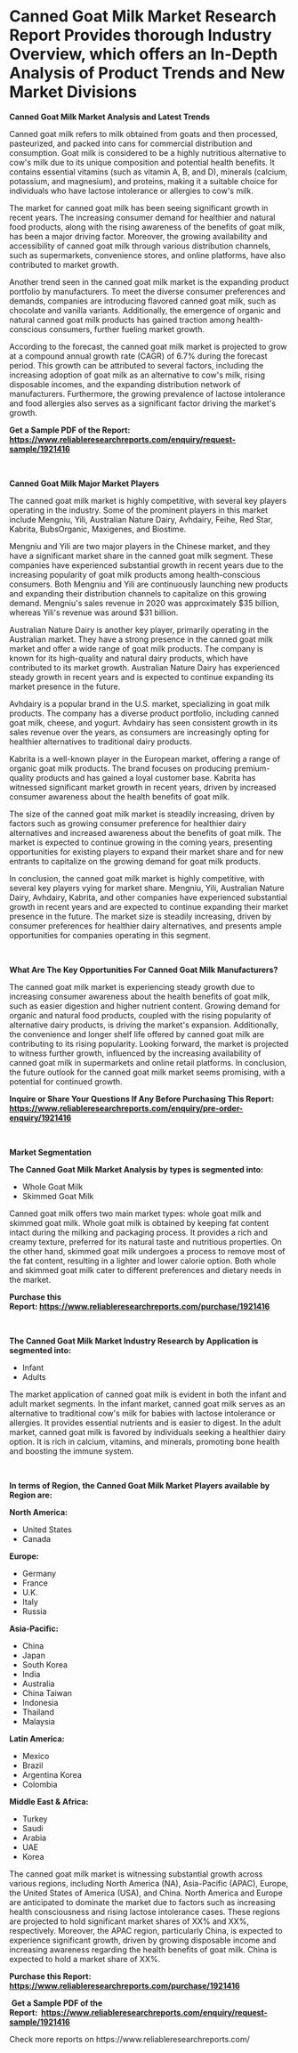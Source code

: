 <p><h1>Canned Goat Milk Market Research Report Provides thorough Industry Overview, which offers an In-Depth Analysis of Product Trends and New Market Divisions</h1></p><p><strong>Canned Goat Milk Market Analysis and Latest Trends</strong></p>
<p><p>Canned goat milk refers to milk obtained from goats and then processed, pasteurized, and packed into cans for commercial distribution and consumption. Goat milk is considered to be a highly nutritious alternative to cow's milk due to its unique composition and potential health benefits. It contains essential vitamins (such as vitamin A, B, and D), minerals (calcium, potassium, and magnesium), and proteins, making it a suitable choice for individuals who have lactose intolerance or allergies to cow's milk.</p><p>The market for canned goat milk has been seeing significant growth in recent years. The increasing consumer demand for healthier and natural food products, along with the rising awareness of the benefits of goat milk, has been a major driving factor. Moreover, the growing availability and accessibility of canned goat milk through various distribution channels, such as supermarkets, convenience stores, and online platforms, have also contributed to market growth.</p><p>Another trend seen in the canned goat milk market is the expanding product portfolio by manufacturers. To meet the diverse consumer preferences and demands, companies are introducing flavored canned goat milk, such as chocolate and vanilla variants. Additionally, the emergence of organic and natural canned goat milk products has gained traction among health-conscious consumers, further fueling market growth.</p><p>According to the forecast, the canned goat milk market is projected to grow at a compound annual growth rate (CAGR) of 6.7% during the forecast period. This growth can be attributed to several factors, including the increasing adoption of goat milk as an alternative to cow's milk, rising disposable incomes, and the expanding distribution network of manufacturers. Furthermore, the growing prevalence of lactose intolerance and food allergies also serves as a significant factor driving the market's growth.</p></p>
<p><strong>Get a Sample PDF of the Report:&nbsp; <a href="https://www.reliableresearchreports.com/enquiry/request-sample/1921416">https://www.reliableresearchreports.com/enquiry/request-sample/1921416</a></strong></p>
<p>&nbsp;</p>
<p><strong>Canned Goat Milk Major Market Players</strong></p>
<p><p>The canned goat milk market is highly competitive, with several key players operating in the industry. Some of the prominent players in this market include Mengniu, Yili, Australian Nature Dairy, Avhdairy, Feihe, Red Star, Kabrita, BubsOrganic, Maxigenes, and Biostime.</p><p>Mengniu and Yili are two major players in the Chinese market, and they have a significant market share in the canned goat milk segment. These companies have experienced substantial growth in recent years due to the increasing popularity of goat milk products among health-conscious consumers. Both Mengniu and Yili are continuously launching new products and expanding their distribution channels to capitalize on this growing demand. Mengniu's sales revenue in 2020 was approximately $35 billion, whereas Yili's revenue was around $31 billion.</p><p>Australian Nature Dairy is another key player, primarily operating in the Australian market. They have a strong presence in the canned goat milk market and offer a wide range of goat milk products. The company is known for its high-quality and natural dairy products, which have contributed to its market growth. Australian Nature Dairy has experienced steady growth in recent years and is expected to continue expanding its market presence in the future.</p><p>Avhdairy is a popular brand in the U.S. market, specializing in goat milk products. The company has a diverse product portfolio, including canned goat milk, cheese, and yogurt. Avhdairy has seen consistent growth in its sales revenue over the years, as consumers are increasingly opting for healthier alternatives to traditional dairy products.</p><p>Kabrita is a well-known player in the European market, offering a range of organic goat milk products. The brand focuses on producing premium-quality products and has gained a loyal customer base. Kabrita has witnessed significant market growth in recent years, driven by increased consumer awareness about the health benefits of goat milk.</p><p>The size of the canned goat milk market is steadily increasing, driven by factors such as growing consumer preference for healthier dairy alternatives and increased awareness about the benefits of goat milk. The market is expected to continue growing in the coming years, presenting opportunities for existing players to expand their market share and for new entrants to capitalize on the growing demand for goat milk products.</p><p>In conclusion, the canned goat milk market is highly competitive, with several key players vying for market share. Mengniu, Yili, Australian Nature Dairy, Avhdairy, Kabrita, and other companies have experienced substantial growth in recent years and are expected to continue expanding their market presence in the future. The market size is steadily increasing, driven by consumer preferences for healthier dairy alternatives, and presents ample opportunities for companies operating in this segment.</p></p>
<p>&nbsp;</p>
<p><strong>What Are The Key Opportunities For Canned Goat Milk Manufacturers?</strong></p>
<p><p>The canned goat milk market is experiencing steady growth due to increasing consumer awareness about the health benefits of goat milk, such as easier digestion and higher nutrient content. Growing demand for organic and natural food products, coupled with the rising popularity of alternative dairy products, is driving the market's expansion. Additionally, the convenience and longer shelf life offered by canned goat milk are contributing to its rising popularity. Looking forward, the market is projected to witness further growth, influenced by the increasing availability of canned goat milk in supermarkets and online retail platforms. In conclusion, the future outlook for the canned goat milk market seems promising, with a potential for continued growth.</p></p>
<p><strong>Inquire or Share Your Questions If Any Before Purchasing This Report: <a href="https://www.reliableresearchreports.com/enquiry/pre-order-enquiry/1921416">https://www.reliableresearchreports.com/enquiry/pre-order-enquiry/1921416</a></strong></p>
<p>&nbsp;</p>
<p><strong>Market Segmentation</strong></p>
<p><strong>The Canned Goat Milk Market Analysis by types is segmented into:</strong></p>
<p><ul><li>Whole Goat Milk</li><li>Skimmed Goat Milk</li></ul></p>
<p><p>Canned goat milk offers two main market types: whole goat milk and skimmed goat milk. Whole goat milk is obtained by keeping fat content intact during the milking and packaging process. It provides a rich and creamy texture, preferred for its natural taste and nutritious properties. On the other hand, skimmed goat milk undergoes a process to remove most of the fat content, resulting in a lighter and lower calorie option. Both whole and skimmed goat milk cater to different preferences and dietary needs in the market.</p></p>
<p><strong>Purchase this Report:&nbsp;<a href="https://www.reliableresearchreports.com/purchase/1921416">https://www.reliableresearchreports.com/purchase/1921416</a></strong></p>
<p>&nbsp;</p>
<p><strong>The Canned Goat Milk Market Industry Research by Application is segmented into:</strong></p>
<p><ul><li>Infant</li><li>Adults</li></ul></p>
<p><p>The market application of canned goat milk is evident in both the infant and adult market segments. In the infant market, canned goat milk serves as an alternative to traditional cow's milk for babies with lactose intolerance or allergies. It provides essential nutrients and is easier to digest. In the adult market, canned goat milk is favored by individuals seeking a healthier dairy option. It is rich in calcium, vitamins, and minerals, promoting bone health and boosting the immune system.</p></p>
<p>&nbsp;</p>
<p><strong>In terms of Region, the Canned Goat Milk Market Players available by Region are:</strong></p>
<p>
    <p> <strong> North America: </strong>
        <ul>
            <li>United States</li>
            <li>Canada</li>
        </ul>
        </p> 
    <p> <strong> Europe: </strong>
        <ul>
            <li>Germany</li>
            <li>France</li>
            <li>U.K.</li>
            <li>Italy</li>
            <li>Russia</li>
        </ul>
        </p> 
    <p> <strong> Asia-Pacific: </strong>
        <ul>
            <li>China</li>
            <li>Japan</li>
            <li>South Korea</li>
            <li>India</li>
            <li>Australia</li>
            <li>China Taiwan</li>
            <li>Indonesia</li>
            <li>Thailand</li>
            <li>Malaysia</li>
        </ul>
        </p> 
    <p> <strong> Latin America: </strong>
        <ul>
            <li>Mexico</li>
            <li>Brazil</li>
            <li>Argentina Korea</li>
            <li>Colombia</li>
        </ul>
        </p> 
    <p> <strong> Middle East & Africa: </strong>
        <ul>
            <li>Turkey</li>
            <li>Saudi</li>
            <li>Arabia</li>
            <li>UAE</li>
            <li>Korea</li>
        </ul>
    </p>
    </p>
<p><p>The canned goat milk market is witnessing substantial growth across various regions, including North America (NA), Asia-Pacific (APAC), Europe, the United States of America (USA), and China. North America and Europe are anticipated to dominate the market due to factors such as increasing health consciousness and rising lactose intolerance cases. These regions are projected to hold significant market shares of XX% and XX%, respectively. Moreover, the APAC region, particularly China, is expected to experience significant growth, driven by growing disposable income and increasing awareness regarding the health benefits of goat milk. China is expected to hold a market share of XX%.</p></p>
<p><strong>Purchase this Report: <a href="https://www.reliableresearchreports.com/purchase/1921416">https://www.reliableresearchreports.com/purchase/1921416</a></strong></p>
<p>&nbsp;<strong>Get a Sample PDF of the Report:&nbsp;&nbsp;<a href="https://www.reliableresearchreports.com/enquiry/request-sample/1921416">https://www.reliableresearchreports.com/enquiry/request-sample/1921416</a></strong></p>
<p><strong></strong></p>
<p>Check more reports on https://www.reliableresearchreports.com/</p>
